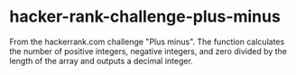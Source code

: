 # hacker-rank-challenge-plus-minus
From the hackerrank.com challenge "Plus minus". The function calculates the number of positive integers, negative integers, and zero divided by the length of the array and outputs a decimal integer.
